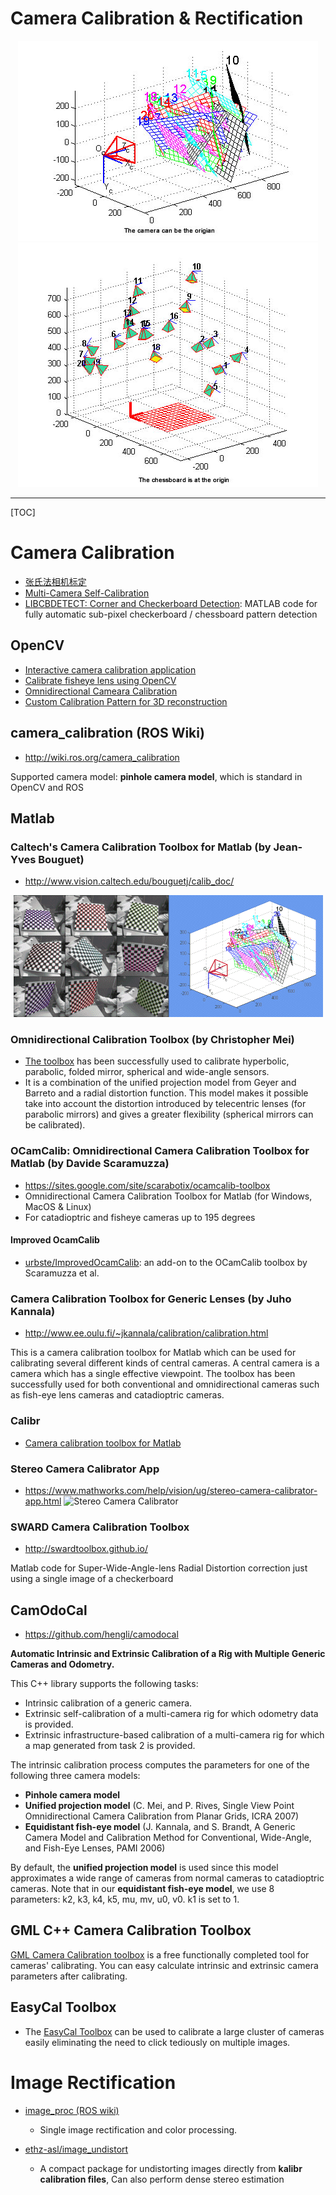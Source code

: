# Camera Calibration & Rectification

<div align="center">
  <img src="./images/cam_calib_01.jpg"> <img src="./images/cam_calib_02.jpg">
</div>

-----

[TOC]

# Camera Calibration

* [张氏法相机标定](https://zhuanlan.zhihu.com/p/24651968)
* [Multi-Camera Self-Calibration](http://cmp.felk.cvut.cz/~svoboda/SelfCal/)
* [LIBCBDETECT: Corner and Checkerboard Detection](http://www.cvlibs.net/software/libcbdetect/): MATLAB code for fully automatic sub-pixel checkerboard / chessboard pattern detection

## OpenCV
* [Interactive camera calibration application](http://docs.opencv.org/3.2.0/d7/d21/tutorial_interactive_calibration.html)
* [Calibrate fisheye lens using OpenCV](https://medium.com/@kennethjiang/calibrate-fisheye-lens-using-opencv-333b05afa0b0)
* [Omnidirectional Cameara Calibration](https://docs.opencv.org/3.4/dd/d12/tutorial_omnidir_calib_main.html)
* [Custom Calibration Pattern for 3D reconstruction](https://docs.opencv.org/3.3.1/d3/ddc/group__ccalib.html)

## camera_calibration (ROS Wiki)
* http://wiki.ros.org/camera_calibration

Supported camera model: **pinhole camera model**, which is standard in OpenCV and ROS

## Matlab

### Caltech's Camera Calibration Toolbox for Matlab (by Jean-Yves Bouguet)
* http://www.vision.caltech.edu/bouguetj/calib_doc/

<div align="center">
  <img src="./images/matlab_calib.gif">
</div>

### Omnidirectional Calibration Toolbox (by Christopher Mei)

* [The toolbox](http://www.robots.ox.ac.uk/~cmei/Toolbox.html) has been successfully used to calibrate hyperbolic, parabolic, folded mirror, spherical and wide-angle sensors.
* It is a combination of the unified projection model from Geyer and Barreto and a radial distortion function. This model makes it possible take into account the distortion introduced by telecentric lenses (for parabolic mirrors) and gives a greater flexibility (spherical mirrors can be calibrated).

### OCamCalib: Omnidirectional Camera Calibration Toolbox for Matlab (by Davide Scaramuzza)

* https://sites.google.com/site/scarabotix/ocamcalib-toolbox
* Omnidirectional Camera Calibration Toolbox for Matlab (for Windows, MacOS & Linux)
* For catadioptric and fisheye cameras up to 195 degrees

#### Improved OcamCalib

* [urbste/ImprovedOcamCalib](https://github.com/urbste/ImprovedOcamCalib): an add-on to the OCamCalib toolbox by Scaramuzza et al.

### Camera Calibration Toolbox for Generic Lenses (by Juho Kannala)

* http://www.ee.oulu.fi/~jkannala/calibration/calibration.html

This is a camera calibration toolbox for Matlab which can be used for calibrating several different kinds of central cameras. A central camera is a camera which has a single effective viewpoint. The toolbox has been successfully used for both conventional and omnidirectional cameras such as fish-eye lens cameras and catadioptric cameras.

### Calibr
* [Camera calibration toolbox for Matlab](http://www.ee.oulu.fi/~jth/calibr/)

### Stereo Camera Calibrator App
* https://www.mathworks.com/help/vision/ug/stereo-camera-calibrator-app.html
  ![Stereo Camera Calibrator](https://www.mathworks.com/help/vision/ug/stereocalibrator_calibrated.png)

### SWARD Camera Calibration Toolbox
* http://swardtoolbox.github.io/

Matlab code for Super-Wide-Angle-lens Radial Distortion correction just using a single image of a checkerboard


## CamOdoCal

* https://github.com/hengli/camodocal

**Automatic Intrinsic and Extrinsic Calibration of a Rig with Multiple Generic Cameras and Odometry.**  

This C++ library supports the following tasks:  
* Intrinsic calibration of a generic camera.  
* Extrinsic self-calibration of a multi-camera rig for which odometry data is provided.  
* Extrinsic infrastructure-based calibration of a multi-camera rig for which a map generated from task  2 is provided.

The intrinsic calibration process computes the parameters for one of the following three camera models:  

* **Pinhole camera model**
* **Unified projection model** (C. Mei, and P. Rives, Single View Point Omnidirectional Camera Calibration from Planar Grids, ICRA 2007)
* **Equidistant fish-eye model** (J. Kannala, and S. Brandt, A Generic Camera Model and Calibration Method for Conventional, Wide-Angle, and Fish-Eye Lenses, PAMI 2006)

By default, the **unified projection model** is used since this model approximates a wide range of cameras from normal cameras to catadioptric cameras. Note that in our **equidistant fish-eye model**, we use 8 parameters: k2, k3, k4, k5, mu, mv, u0, v0. k1 is set to 1.

## GML C++ Camera Calibration Toolbox
[GML Camera Calibration toolbox](http://graphics.cs.msu.ru/en/node/909) is a free functionally completed tool for cameras' calibrating. You can easy calculate intrinsic and extrinsic camera parameters after calibrating.

## EasyCal Toolbox

* The [EasyCal Toolbox](http://www.cis.upenn.edu/~kostas/tele-immersion/research/downloads/EasyCal/) can be used to calibrate a large cluster of cameras easily eliminating the need to click tediously on multiple images.


# Image Rectification

* [image_proc (ROS wiki)](http://wiki.ros.org/image_proc)
  - Single image rectification and color processing.

* [ethz-asl/image_undistort](https://github.com/ethz-asl/image_undistort)
  - A compact package for undistorting images directly from **kalibr calibration files**, Can also perform dense stereo estimation
